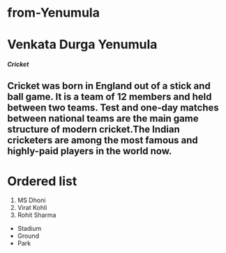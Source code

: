 # from-Yenumula
# Venkata Durga Yenumula
##### Cricket

Cricket was born in **England** out of a stick and ball game. It is a team of 12 members and held between two teams. Test and one-day matches between national teams are the main game structure of modern cricket.**The Indian cricketers are among the most famous and highly-paid players in the world now.**
---
# Ordered list
1. MS Dhoni
2. Virat Kohli
3. Rohit Sharma

* Stadium
* Ground
* Park